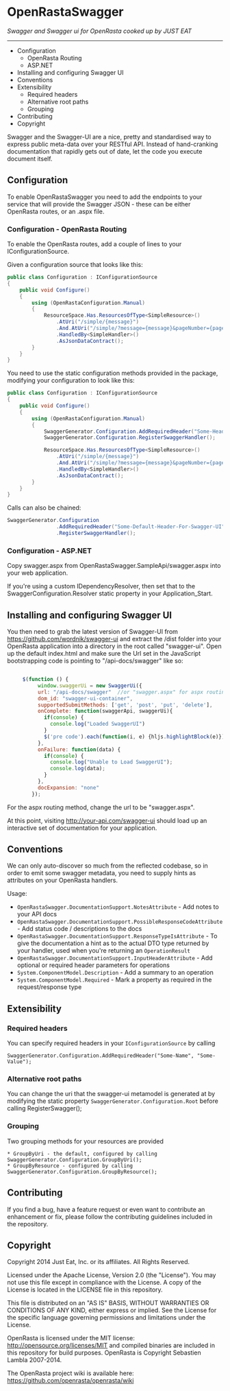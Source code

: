 OpenRastaSwagger
================
_Swagger and Swagger ui for OpenRasta cooked up by JUST EAT_

---

* Configuration
  + OpenRasta Routing
  + ASP.NET
* Installing and configuring Swagger UI
* Conventions
* Extensibility
  + Required headers
  + Alternative root paths
  + Grouping
* Contributing
* Copyright

Swagger and the Swagger-UI are a nice, pretty and standardised way to express public meta-data over your RESTful API. 
Instead of hand-cranking documentation that rapidly gets out of date, let the code you execute document itself.

## Configuration

To enable OpenRastaSwagger you need to add the endpoints to your service that will provide the Swagger JSON - these can be either OpenRasta routes, or an .aspx file.

### Configuration - OpenRasta Routing 

To enable the OpenRasta routes, add a couple of lines to your IConfigurationSource.

Given a configuration source that looks like this:
```c#
public class Configuration : IConfigurationSource
{
	public void Configure()
	{
		using (OpenRastaConfiguration.Manual)
		{
			ResourceSpace.Has.ResourcesOfType<SimpleResource>()
				.AtUri("/simple/{message}")
				.And.AtUri("/simple/?message={message}&pageNumber={pageNumber}")
				.HandledBy<SimpleHandler>()
				.AsJsonDataContract();
		}
	}
}
```	
You need to use the static configuration methods provided in the package, modifying your configuration to look like this:

```c#
public class Configuration : IConfigurationSource
{
	public void Configure()
	{
		using (OpenRastaConfiguration.Manual)
		{
			SwaggerGenerator.Configuration.AddRequiredHeader("Some-Header", "Some-Value");
			SwaggerGenerator.Configuration.RegisterSwaggerHandler();

			ResourceSpace.Has.ResourcesOfType<SimpleResource>()
				.AtUri("/simple/{message}")
				.And.AtUri("/simple/?message={message}&pageNumber={pageNumber}")
				.HandledBy<SimpleHandler>()
				.AsJsonDataContract();
		}
	}
}
```	

Calls can also be chained:

```c#
SwaggerGenerator.Configuration
				.AddRequiredHeader("Some-Default-Header-For-Swagger-UI", "Some-Value")
				.RegisterSwaggerHandler();		
```		
### Configuration - ASP.NET 

Copy swagger.aspx from OpenRastaSwagger.SampleApi/swagger.aspx into your web application.

If you're using a custom IDependencyResolver, then set that to the SwaggerConfiguration.Resolver static property in your Application_Start.


## Installing and configuring Swagger UI

You then need to grab the latest version of Swagger-UI from https://github.com/wordnik/swagger-ui and extract the /dist folder into your OpenRasta application into a directory in the root called "swagger-ui". Open up the default index.html and make sure the Url set in the JavaScript bootstrapping code is pointing to "/api-docs/swagger" like so:

```javascript

	 $(function () {
		  window.swaggerUi = new SwaggerUi({
		  url: "/api-docs/swagger"  //or "swagger.aspx" for aspx routing,
		  dom_id: "swagger-ui-container",
		  supportedSubmitMethods: ['get', 'post', 'put', 'delete'],
		  onComplete: function(swaggerApi, swaggerUi){
			if(console) {
			  console.log("Loaded SwaggerUI")
			}
			$('pre code').each(function(i, e) {hljs.highlightBlock(e)});
		  },
		  onFailure: function(data) {
			if(console) {
			  console.log("Unable to Load SwaggerUI");
			  console.log(data);
			}
		  },
		  docExpansion: "none"
		});

```

			
For the aspx routing method, change the url to be "swagger.aspx".

At this point, visiting http://your-api.com/swagger-ui should load up an interactive set of documentation for your application.

## Conventions

We can only auto-discover so much from the reflected codebase, so in order to emit some swagger metadata, you need to supply hints as attributes on your OpenRasta handlers.

Usage:

* <code>OpenRastaSwagger.DocumentationSupport.NotesAttribute</code> - Add notes to your API docs
* <code>OpenRastaSwagger.DocumentationSupport.PossibleResponseCodeAttribute</code> - Add status code / descriptions to the docs
* <code>OpenRastaSwagger.DocumentationSupport.ResponseTypeIsAttribute</code> - To give the documentation a hint as to the actual DTO type returned by your handler, used when you're returning an `OperationResult`
* <code>OpenRastaSwagger.DocumentationSupport.InputHeaderAttribute</code> - Add optional or required header parameters for operations
* <code>System.ComponentModel.Description</code> - Add a summary to an operation
* <code>System.ComponentModel.Required</code> - Mark a property as required in the request/response type

## Extensibility

### Required headers

You can specify required headers in your `IConfigurationSource` by calling 

	SwaggerGenerator.Configuration.AddRequiredHeader("Some-Name", "Some-Value");
	
### Alternative root paths

You can change the uri that the swagger-ui metamodel is generated at by modifying the static property `SwaggerGenerator.Configuration.Root` before calling RegisterSwagger();

### Grouping

Two grouping methods for your resources are provided

	* GroupByUri - the default, configured by calling SwaggerGenerator.Configuration.GroupByUri();
	* GroupByResource - configured by calling SwaggerGenerator.Configuration.GroupByResource();
	
## Contributing

If you find a bug, have a feature request or even want to contribute an enhancement or fix, please follow the contributing guidelines included in the repository.

## Copyright

Copyright 2014 Just Eat, Inc. or its affiliates. All Rights Reserved.

Licensed under the Apache License, Version 2.0 (the "License"). You
may not use this file except in compliance with the License. A copy of
the License is located in the LICENSE file in this repository. 

This file is distributed on an "AS IS" BASIS, WITHOUT WARRANTIES OR 
CONDITIONS OF ANY KIND, either express or implied. See the License 
for the specific language governing permissions and limitations under 
the License.

OpenRasta is licensed under the MIT license: http://opensource.org/licenses/MIT
and compiled binaries are included in this repository for build purposes.
OpenRasta is Copyright Sebastien Lambla 2007-2014.

The OpenRasta project wiki is available here: https://github.com/openrasta/openrasta/wiki